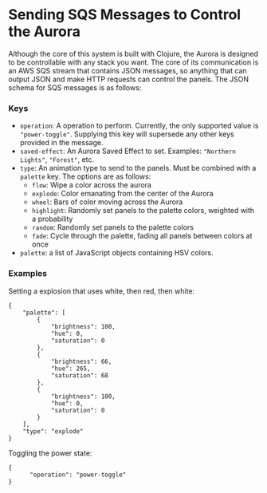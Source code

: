 # Sending SQS Messages to Control the Aurora

Although the core of this system is built with Clojure, the Aurora is designed
to be controllable with any stack you want. The core of its communication is an
AWS SQS stream that contains JSON messages, so anything that can output JSON
and make HTTP requests can control the panels. The JSON schema for SQS messages
is as follows:

### Keys
* `operation`: A operation to perform. Currently, the only supported value is
  `"power-toggle"`. Supplying this key will supersede any other keys provided
  in the message.
* `saved-effect`: An Aurora Saved Effect to set. Examples: `"Northern Lights"`,
  `"Forest"`, etc.
* `type`: An animation type to send to the panels. Must be combined with a
  `palette` key. The options are as follows:
  * `flow`: Wipe a color across the aurora
  * `explode`: Color emanating from the center of the Aurora
  * `wheel`: Bars of color moving across the Aurora
  * `highlight`: Randomly set panels to the palette colors, weighted with a probability
  * `random`: Randomly set panels to the palette colors
  * `fade`: Cycle through the palette, fading all panels between colors at once
* `palette`: a list of JavaScript objects containing HSV colors.

### Examples
Setting a explosion that uses white, then red, then white:
```
{
    "palette": [
        {
            "brightness": 100,
            "hue": 0,
            "saturation": 0
        },
        {
            "brightness": 66,
            "hue": 265,
            "saturation": 68
        },
        {
            "brightness": 100,
            "hue": 0,
            "saturation": 0
        }
    ],
    "type": "explode"
}
```

Toggling the power state:
```
{
	  "operation": "power-toggle"
}
```
